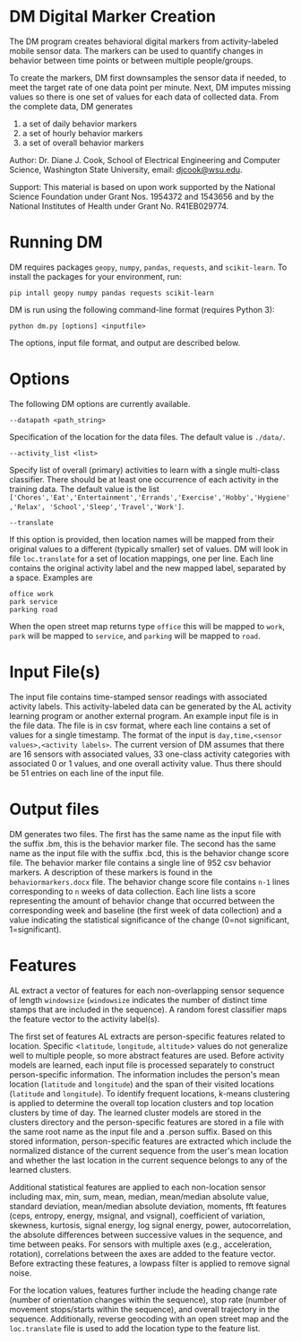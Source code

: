 # DM Digital Marker Creation

The DM program creates behavioral digital markers from activity-labeled mobile
sensor data. The markers can be used to quantify changes in behavior between
time points or between multiple people/groups.

To create the markers, DM first downsamples the sensor data if needed, to
meet the target rate of one data point per minute. Next, DM imputes missing
values so there is one set of values for each data of collected data.
From the complete data, DM generates
1) a set of daily behavior markers
2) a set of hourly behavior markers
3) a set of overall behavior markers

Author: Dr. Diane J. Cook, School of Electrical Engineering and
Computer Science, Washington State University, email: djcook@wsu.edu.

Support: This material is based on upon work supported by the National Science
Foundation under Grant Nos. 1954372 and 1543656 and by the National Institutes
of Health under Grant No. R41EB029774.


# Running DM

DM requires packages `geopy`, `numpy`, `pandas`, `requests`, and `scikit-learn`.  To install the
packages for your environment, run:
```
pip intall geopy numpy pandas requests scikit-learn
```

DM is run using the following command-line format (requires Python 3):
```
python dm.py [options] <inputfile>
```
The options, input file format, and output are described below.


# Options

The following DM options are currently available.

```
--datapath <path_string>
```
Specification of the location for the data files.
The default value is `./data/`.

```
--activity_list <list>
```
Specify list of overall (primary) activities to learn with a single
multi-class classifier. There should be at least one occurrence of each
activity in the training data. The default value is the list
`['Chores','Eat','Entertainment','Errands','Exercise','Hobby','Hygiene','Relax',
'School','Sleep','Travel','Work']`.

```
--translate
```
If this option is provided, then location names will be mapped from their
original values to a different (typically smaller) set of values.
DM will look in file `loc.translate` for a set of location mappings,
one per line. Each line contains the original activity label and the
new mapped label, separated by a space. Examples are
```
office work
park service
parking road
```
When the open street map returns type `office` this will be mapped to `work`,
`park` will be mapped to `service`, and `parking` will be mapped to `road`.


# Input File(s)

The input file contains time-stamped sensor readings with associated activity
labels. This activity-labeled data can be generated by the AL activity learning
program or another external program. An example input file is in the
file data. The file is in csv format, where each line contains a set of values
for a single timestamp. The format of the input is
`day,time,<sensor values>,<activity labels>`.
The current version of DM assumes that there are 16 sensors with associated
values, 33 one-class activity categories with associated 0 or 1 values, and
one overall activity value. Thus there should be 51 entries on each line
of the input file.


# Output files

DM generates two files. The first has the same name as the input file with the
suffix .bm, this is the behavior marker file. The second has the same name as
the input file with the suffix .bcd, this is the behavior change score file.
The behavior marker file contains a single line of 952 csv behavior markers.
A description of these markers is found in the `behaviormarkers.docx` file.
The behavior change score file contains `n-1` lines corresponding to `n` weeks of
data collection. Each line lists a score representing the amount of behavior
change that occurred between the corresponding week and baseline (the first
week of data collection) and a value indicating the statistical significance
of the change (0=not significant, 1=significant).


# Features

AL extract a vector of features for each non-overlapping sensor sequence of
length `windowsize` (`windowsize` indicates the number of distinct time stamps that
are included in the sequence). A random forest classifier maps the feature
vector to the activity label(s).

The first set of features AL extracts are person-specific features related to
location. Specific <`latitude`, `longitude`, `altitude`> values do not generalize
well to multiple people, so more abstract features are used. Before activity
models are learned, each input file is processed separately to construct
person-specific information. The information includes the person's mean
location (`latitude` and `longitude`) and the span of their visited locations
(`latitude` and `longitude`). To identify frequent locations, k-means clustering
is applied to determine the overall top location clusters and top location
clusters by time of day. The learned cluster models are stored in the clusters
directory and the person-specific features are stored in a file with the
same root name as the input file and a .person suffix. Based on this stored
information, person-specific features are extracted which include the
normalized distance of the current sequence from the user's mean location and
whether the last location in the current sequence belongs to any of the
learned clusters.

Additional statistical features are applied to each non-location sensor
including max, min, sum, mean, median, mean/median absolute value, standard
deviation, mean/median absolute deviation, moments, fft features (ceps, entropy,
energy, msignal, and vsignal), coefficient of variation, skewness, kurtosis,
signal energy, log signal energy, power, autocorrelation, the absolute
differences between successive values in the sequence, and time between peaks.
For sensors with multiple axes (e.g., acceleration, rotation), correlations
between the axes are added to the feature vector. Before extracting these
features, a lowpass filter is applied to remove signal noise.

For the location values, features further include the heading change rate
(number of orientation changes within the sequence), stop rate (number of
movement stops/starts within the sequence), and overall trajectory in
the sequence. Additionally, reverse geocoding with an open street map
and the `loc.translate` file is used to add the location type to the feature list.

